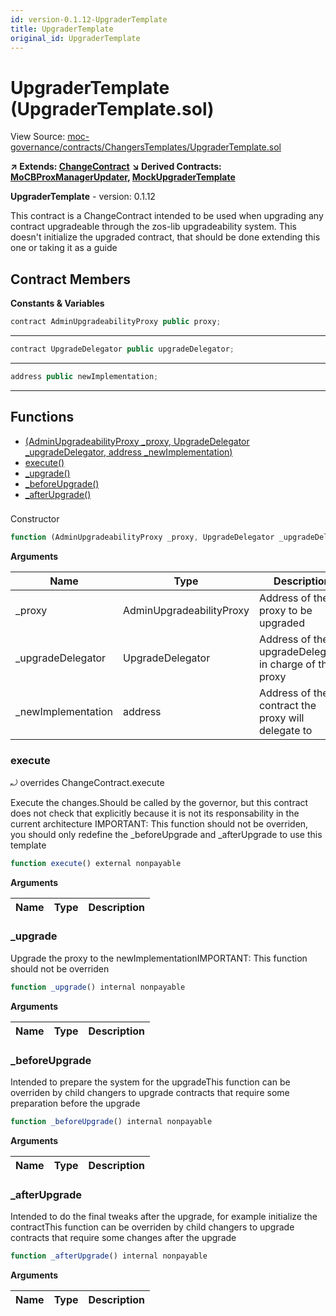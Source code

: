 ```yaml
---
id: version-0.1.12-UpgraderTemplate
title: UpgraderTemplate
original_id: UpgraderTemplate
---
```


# UpgraderTemplate (UpgraderTemplate.sol)

View Source: [moc-governance/contracts/ChangersTemplates/UpgraderTemplate.sol](../../moc-governance/contracts/ChangersTemplates/UpgraderTemplate.sol)

**↗ Extends: [ChangeContract](ChangeContract.md)**
**↘ Derived Contracts: [MoCBProxManagerUpdater](MoCBProxManagerUpdater.md), [MockUpgraderTemplate](MockUpgraderTemplate.md)**

**UpgraderTemplate** - version: 0.1.12

This contract is a ChangeContract intended to be used when
upgrading any contract upgradeable through the zos-lib upgradeability
system. This doesn't initialize the upgraded contract, that should be done extending
this one or taking it as a guide

## Contract Members
**Constants & Variables**

```js
contract AdminUpgradeabilityProxy public proxy;
```
---

```js
contract UpgradeDelegator public upgradeDelegator;
```
---

```js
address public newImplementation;
```
---

## Functions

- [(AdminUpgradeabilityProxy _proxy, UpgradeDelegator _upgradeDelegator, address _newImplementation)](#upgradertemplatesol)
- [execute()](#execute)
- [_upgrade()](#_upgrade)
- [_beforeUpgrade()](#_beforeupgrade)
- [_afterUpgrade()](#_afterupgrade)

### 

Constructor

```js
function (AdminUpgradeabilityProxy _proxy, UpgradeDelegator _upgradeDelegator, address _newImplementation) public nonpayable
```

**Arguments**

| Name        | Type           | Description  |
| ------------- |------------- | -----|
| _proxy | AdminUpgradeabilityProxy | Address of the proxy to be upgraded | 
| _upgradeDelegator | UpgradeDelegator | Address of the upgradeDelegator in charge of that proxy | 
| _newImplementation | address | Address of the contract the proxy will delegate to | 

### execute

⤾ overrides ChangeContract.execute

Execute the changes.Should be called by the governor, but this contract does not check that explicitly because it is not its responsability in
the current architecture
IMPORTANT: This function should not be overriden, you should only redefine the _beforeUpgrade and _afterUpgrade to use this template

```js
function execute() external nonpayable
```

**Arguments**

| Name        | Type           | Description  |
| ------------- |------------- | -----|

### _upgrade

Upgrade the proxy to the newImplementationIMPORTANT: This function should not be overriden

```js
function _upgrade() internal nonpayable
```

**Arguments**

| Name        | Type           | Description  |
| ------------- |------------- | -----|

### _beforeUpgrade

Intended to prepare the system for the upgradeThis function can be overriden by child changers to upgrade contracts that require some preparation before the upgrade

```js
function _beforeUpgrade() internal nonpayable
```

**Arguments**

| Name        | Type           | Description  |
| ------------- |------------- | -----|

### _afterUpgrade

Intended to do the final tweaks after the upgrade, for example initialize the contractThis function can be overriden by child changers to upgrade contracts that require some changes after the upgrade

```js
function _afterUpgrade() internal nonpayable
```

**Arguments**

| Name        | Type           | Description  |
| ------------- |------------- | -----|

